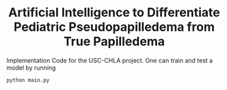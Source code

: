 <div align="center">

# Artificial Intelligence to Differentiate Pediatric Pseudopapilledema from True Papilledema
   
</div>

Implementation Code for the USC-CHLA project. One can train and test a model by running
```
python main.py
```

